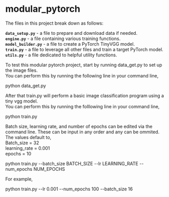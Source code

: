 # modular_pytorch

The files in this project break down as follows:

**`data_setup.py`** - a file to prepare and download data if needed.<br/>
**`engine.py`** - a file containing various training functions.<br/>
**`model_builder.py`** - a file to create a PyTorch TinyVGG model.<br/>
**`train.py`** - a file to leverage all other files and train a target PyTorch model.<br/>
**`utils.py`** - a file dedicated to helpful utility functions.

To test this modular pytorch project, start by running data_get.py to set up the image files.<br/>
You can perform this by running the following line in your command line,

python data_get.py

After that train.py will perform a basic image classification program using a tiny vgg model.<br/>
You can perform this by running the folllowing line in your command line,

python train.py

Batch size, learning rate, and number of epochs can be edited via the command line. These can be input in any order and any can be ommited. The values default to,<br/>
Batch_size = 32<br/>
learning_rate = 0.001<br/>
epochs = 10

python train.py --batch_size BATCH_SIZE --lr LEARNING_RATE --num_epochs NUM_EPOCHS

For example,

python train.py --lr 0.001 --num_epochs 100 --batch_size 16
